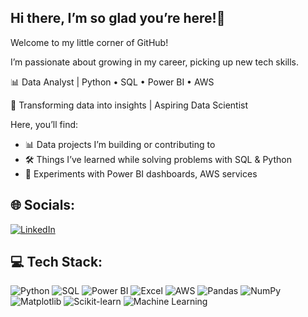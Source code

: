 ## Hi there, I’m so glad you’re here!👋

Welcome to my little corner of GitHub!

I’m passionate about growing in my career, picking up new tech skills.

📊 Data Analyst | Python • SQL • Power BI • AWS

🚀 Transforming data into insights | Aspiring Data Scientist

Here, you’ll find:  

- 📊 Data projects I’m building or contributing to  
- 🛠️ Things I’ve learned while solving problems with SQL & Python  
- 🚀 Experiments with Power BI dashboards, AWS services

## 🌐 Socials:
[![LinkedIn](https://img.shields.io/badge/LinkedIn-blue?logo=linkedin&logoColor=white)](https://linkedin.com/in/Vamsi-krishna-t0312)  

## 💻 Tech Stack:
![Python](https://img.shields.io/badge/Python-3776AB?logo=python&logoColor=white)
![SQL](https://img.shields.io/badge/SQL-003B57?logo=databricks&logoColor=white)
![Power BI](https://img.shields.io/badge/PowerBI-F2C811?logo=powerbi&logoColor=black)
![Excel](https://img.shields.io/badge/Excel-217346?logo=microsoft-excel&logoColor=white)
![AWS](https://img.shields.io/badge/AWS-232F3E?logo=amazon-aws&logoColor=white)
![Pandas](https://img.shields.io/badge/Pandas-150458?logo=pandas&logoColor=white)
![NumPy](https://img.shields.io/badge/NumPy-013243?logo=numpy&logoColor=white)
![Matplotlib](https://img.shields.io/badge/Matplotlib-11557c?logo=matplotlib&logoColor=white)
![Scikit-learn](https://img.shields.io/badge/Scikit--learn-F7931E?logo=scikitlearn&logoColor=white)
![Machine Learning](https://img.shields.io/badge/Machine%20Learning-102230?logo=apachespark&logoColor=orange)

<!--
**Vamsikrishn-03/Vamsikrishn-03** is a ✨ _special_ ✨ repository because its `README.md` (this file) appears on your GitHub profile.

